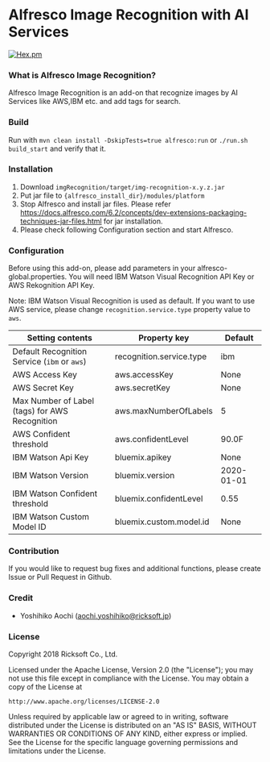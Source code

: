 # Alfresco Image Recognition with AI Services

[![Hex.pm](https://img.shields.io/hexpm/l/plug.svg)](LICENSE)

### What is Alfresco Image Recognition?

Alfresco Image Recognition is an add-on that recognize images by AI Services like AWS,IBM etc. and add tags for search.

### Build

Run with `mvn clean install -DskipTests=true alfresco:run` or `./run.sh build_start` and verify that it.


### Installation

1. Download `imgRecognition/target/img-recognition-x.y.z.jar`
2. Put jar file to `{alfresco_install_dir}/modules/platform`
3. Stop Alfresco and install jar files. Please refer https://docs.alfresco.com/6.2/concepts/dev-extensions-packaging-techniques-jar-files.html for jar installation.
4. Please check following Configuration section and start Alfresco.

### Configuration

Before using this add-on, please add parameters in your alfresco-global.properties.
You will need IBM Watson Visual Recognition API Key or AWS Rekognition API Key.

Note: IBM Watson Visual Recognition is used as default. If you want to use AWS service, please change `recognition.service.type` property value to `aws`.


|Setting contents|Property key|Default|
|--------|--------------|------------|
|Default Recognition Service (`ibm` or `aws`) |recognition.service.type|ibm|
|AWS Access Key |aws.accessKey|None|
|AWS Secret Key |aws.secretKey|None|
|Max Number of Label (tags) for AWS Recognition |aws.maxNumberOfLabels|5|
|AWS Confident threshold |aws.confidentLevel|90.0F|
|IBM Watson Api Key |bluemix.apikey|None|
|IBM Watson Version |bluemix.version|2020-01-01|
|IBM Watson Confident threshold |bluemix.confidentLevel|0.55|
|IBM Watson Custom Model ID |bluemix.custom.model.id|None|


### Contribution

If you would like to request bug fixes and additional functions, please create Issue or Pull Request in Github.

### Credit

- Yoshihiko Aochi (aochi.yoshihiko@ricksoft.jp)

### License

Copyright 2018 Ricksoft Co., Ltd.

Licensed under the Apache License, Version 2.0 (the "License");
you may not use this file except in compliance with the License.
You may obtain a copy of the License at

    http://www.apache.org/licenses/LICENSE-2.0

Unless required by applicable law or agreed to in writing, software
distributed under the License is distributed on an "AS IS" BASIS,
WITHOUT WARRANTIES OR CONDITIONS OF ANY KIND, either express or implied.
See the License for the specific language governing permissions and
limitations under the License.
   
  
 
